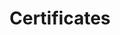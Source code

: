 ---
title: "Certificates"
layout: collection
collection: certificates
permalink: /certificates/
entries_layout: grid
sort_by: date
sort_order: reverse
---
